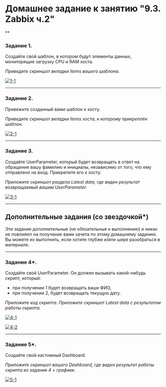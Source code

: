 # Домашнее задание к занятию "9.3. Zabbix ч.2"
**


### Задание 1. 

Создайте свой шаблон, в котором будут элементы данных, мониторящие загрузку CPU и RAM хоста.

*Приведите скриншот вкладки Items вашего шаблона.*

<a href="https://ibb.co/WpWXKZh"><img src="https://i.ibb.co/84Dw8qC/1-1.png" alt="1-1" border="0"></a>

---

### Задание 2. 

Привяжите созданный вами шаблон к хосту.

*Приведите скриншот вкладки Items хоста, к которому прикреплён шаблон.*

<a href="https://ibb.co/FHkXckb"><img src="https://i.ibb.co/TWD1JDB/2-1.png" alt="2-1" border="0"></a>

---

### Задание 3. 

Создайте UserParameter, который будет возвращать в ответ на обращение вашу фамилию и инициалы, независимо от того, что ему отправлено на вход. Прикрепите его к хосту.

*Приложите скриншот раздела Latest data, где виден результат возвращаемый вашим UserParameter.*

<a href="https://ibb.co/4SFMjW4"><img src="https://i.ibb.co/5j1v5Ts/3-1.png" alt="3-1" border="0"></a>

---
## Дополнительные задания (со звездочкой*)

Эти задания дополнительные (не обязательные к выполнению) и никак не повлияют на получение вами зачета по этому домашнему заданию. Вы можете их выполнить, если хотите глубже и/или шире разобраться в материале.

---

### Задание 4*. 

Создайте свой UserParameter. Он должен вызывать какой-нибудь скрипт, который:

- при получении 1 будет возвращать ваши ФИО,
- при получении 2, будет возвращать текущую дату.

*Приложите код скрипта.*
*Приложите скриншот Latest data с результатом работы скрипта.*

<a href="https://ibb.co/tX4hf2W"><img src="https://i.ibb.co/PQNYpWf/4-1.png" alt="4-1" border="0"></a>

<a href="https://ibb.co/pfFN8hz"><img src="https://i.ibb.co/dPYXqm2/4-2.png" alt="4-2" border="0"></a>

---

### Задание 5*. 

Создайте свой кастомный Dashboard.

*Приложите скриншот вашего Dashboard, где виден результат работы скрипта из задания 4 + графики.*

<a href="https://ibb.co/7N0dMkT"><img src="https://i.ibb.co/jZjP0Jx/5-1.png" alt="5-1" border="0"></a>

